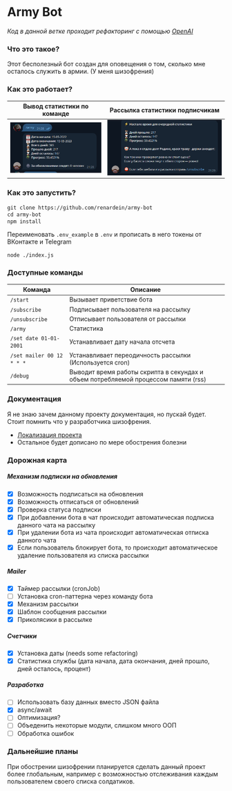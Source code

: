 # Army Bot
_Код в данной ветке проходит рефакторинг с помощью [OpenAI](https://openai.com)_
### Что это такое?
Этот бесполезный бот создан для оповещения о том, сколько мне осталось служить в армии.
(У меня шизофрения)
### Как это работает?
|Вывод статистики по команде|Рассылка статистики подписчикам|
|---|---|
|![scr2](assets/scr1.PNG)|![scr2](assets/scr2.PNG)|
### Как это запустить?
```
git clone https://github.com/renardein/army-bot
cd army-bot
npm install
```
Переименовать `.env_example` в `.env` и прописать в него токены от ВКонтакте и Telegram
```
node ./index.js
```
### Доступные команды
|Команда                    |Описание                                                                           |
|---------------------------|-----------------------------------------------------------------------------------|
|`/start`                   |Вызывает приветствие бота                                                          |
|`/subscribe`               |Подписывает пользователя на рассылку                                               |
|`/unsubscribe`             |Отписывает пользователя от рассылки                                                |
|`/army`                    |Статистика                                                                         |
|`/set date 01-01-2001`     |Устанавливает дату начала отсчета                                                  |
|`/set mailer 00 12 * * *`  |Устанавливает переодичность рассылки (Используется cron)                           |
|`/debug`                   |Выводит время работы скрипта в секундах и объем потребляемой процеcсом памяти (rss)|
### Документация
Я не знаю зачем данному проекту документация, но пускай будет. Стоит помнить что у разработчика шизофрения.<br>

- [Локализация проекта](assets/docs/localization.md)
- Остальное будет дописано по мере обострения болезни
### Дорожная карта
  ##### Механизм подписки на обновления
  - [x] Возможность подписаться на обновления
  - [x] Возможность отписаться от обновлений
  - [x] Проверка статуса подписки
  - [x] При добавлении бота в чат происходит автоматическая подписка данного чата на рассылку
  - [x] При удалении бота из чата происходит автоматическая отписка данного чата
  - [x] Если пользователь блокирует бота, то происходит автоматическое удаление пользователя из списка рассылки
  ##### Mailer
  - [x] Таймер рассылки (cronJob)
  - [ ] Установка cron-паттерна через команду бота
  - [x] Механизм рассылки
  - [x] Шаблон сообщения рассылки
  - [x] Приколясики в рассылке
  ##### Счетчики
  - [x] Установка даты (needs some refactoring)
  - [x] Статистика службы (дата начала, дата окончания, дней прошло, дней осталось, процент)
  ##### Разработка
  - [ ] Использовать базу данных вместо JSON файла
  - [x] async/await
  - [ ] Оптимизация?
  - [ ] Объеденить некоторые модули, слишком много ООП
  - [ ] Обработка ошибок
### Дальнейшие планы
При обострении шизофрении планируется сделать данный проект более глобальным, например с возможностью отслеживания каждым пользователем своего списка солдатиков.